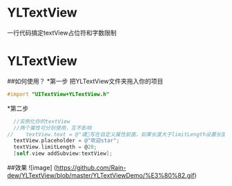 # YLTextView
一行代码搞定textView占位符和字数限制
# YLTextView
##如何使用？
*第一步
  把YLTextView文件夹拖入你的项目
```Objective-C
#import "UITextView+YLTextView.h"
```
  *第二步
  ```Objective-C
    //实例化你的textView
    //两个属性可分别使用，互不影响
//    textView.text = @"请写在自定义属性前面，如果长度大于limitLength设置长度会被自动截断。";
    textView.placeholder = @"欢迎star";
    textView.limitLength = @20;
    [self.view addSubview:textView];

  ```
##效果
![image] (https://github.com/Rain-dew/YLTextView/blob/master/YLTextViewDemo/%E3%80%82.gif)
